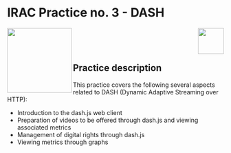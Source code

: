 # IRAC Practice no. 3 - DASH

<img  align="left" width="150" style="float: left;" src="https://www.upm.es/sfs/Rectorado/Gabinete%20del%20Rector/Logos/UPM/CEI/LOGOTIPO%20leyenda%20color%20JPG%20p.png">
<img  align="right" width="60" style="float: right;" src="https://www.dit.upm.es/images/dit08.gif">

<br/><br/><br/>

## Practice description

This practice covers the following several aspects related to DASH (Dynamic Adaptive Streaming over HTTP):

* Introduction to the dash.js web client
* Preparation of videos to be offered through dash.js and viewing associated metrics
* Management of digital rights through dash.js
* Viewing metrics through graphs 

